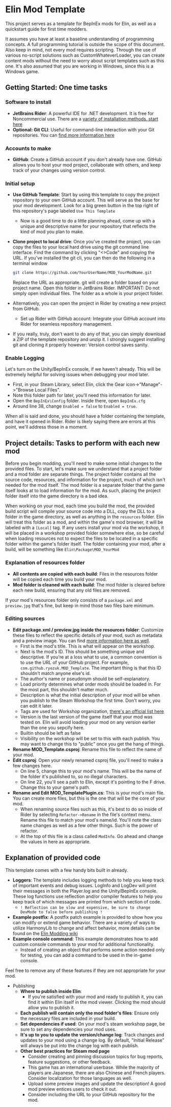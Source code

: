 
# Elin Mod Template

This project serves as a template for BepInEx mods for Elin, as well as a quickstart guide for first time modders.

It assumes you have at least a baseline understanding of programming concepts.  A full programming tutorial is outside the scope of this document.  Also keep in mind, not every mod requires scripting.  Through the use of various no-script solutions such as CustomWhateverLoader, you can create content mods without the need to worry about script templates such as this one.  It's also assumed that you are working in Windows, since this is a Windows game.

## Getting Started: One time tasks

### Software to install
  * **JetBrains Rider**: A powerful IDE for .NET development. It is free for Noncommercial use.  There are a [variety of installation methods, start here](https://www.jetbrains.com/help/rider/Installation_guide.html)
  * **Optional: Git CLI**: Useful for command-line interaction with your Git repositories.  You can [find more information here](https://github.com/git-guides/install-git)

### Accounts to make
  * **GitHub**: Create a GitHub account if you don't already have one. GitHub allows you to host your mod project, collaborate with others, and keep track of your changes using version control.

### Initial setup
  * **Use GitHub Template**: Start by using this template to copy the project repository to your own GitHub account. This will serve as the base for your mod development. Look for a big green button in the top right of this repository's page labeled ``Use This Template``
    * Now is a good time to do a little planning ahead, come up with a unique and descriptive name for your repository that reflects the kind of mod you plan to make.
  * **Clone project to local drive**: Once you've created the project, you can copy the files to your local hard drive using the git command line interface.  Find the command by clicking "<>Code" and copying the URL.  If you've installed the git cli, you can then do the following in a terminal window 
    ```sh
    git clone https://github.com/YourUserName/MOD_YourModName.git
    ``` 
    Replace the URL as appropriate.  git will create a folder based on your project name.  Open this folder in JetBrains Rider.  IMPORTANT: Do not simply open individual files.  The folder as a whole is your project folder.
    
  * Alternatively, you can open the project in Rider by creating a new project from GitHub.
    * Set up Rider with GitHub account: Integrate your GitHub account into Rider for seamless repository management.

  * If you really, truly, don't want to do any of that, you can simply download a ZIP of the template repository and unzip it.  I strongly suggest installing git and cloning it properly however: Version control saves sanity.

### Enable Logging
Let's turn on the Unity/BepInEx console, if we haven't already.  This will be extremely helpful for solving issues when debugging your mod later.
  * First, in your Steam Library, select Elin, click the Gear icon->"Manage"->"Browse Local Files".
  * Note this folder path for later, you'll need this information for later.
  * Open the ``BepInEx\Config`` folder.  Inside there, open ``BepInEx.cfg``
  * Around line 38, change ``Enabled = false`` to ``Enabled = true``.

When all is said and done, you should have a folder containing the template, and have it opened in Rider.  Rider is likely saying there are errors at this point, we'll address those in a moment.

## Project details: Tasks to perform with each new mod
Before you begin modding, you'll need to make some initial changes to the provided files.  To start, let's make sure we understand that a project folder and a mod folder are separate things.  The project folder contains all the source code, resources, and information for the project, much of which isn't needed for the mod itself.  The mod folder is a separate folder that the game itself looks at to load information for the mod.  As such, placing the project folder itself into the game directory is a bad idea.

When working on your mod, each time you build the mod, the provided build script will compile your source code into a DLL, copy the DLL to a folder in the game directory, as well as anything in the ``resources`` folder.  Elin will treat this folder as a mod, and within the game's mod browser, it will be labeled with a ``[Local]`` tag.  If any users install your mod via the workshop, it will be placed in a workshop provided folder somewhere else, so be careful when loading resources not to expect the files to be located in a specific folder within the game's folder itself. The folder containing your mod, after a build, will be something like ``Elin\Package\MOD_YourMod``

### Explanation of resources folder
  * **All contents are copied with each build**: Files in the resources folder will be copied each time you build your mod.
  * **Mod folder is cleaned with each build**: The mod folder is cleared before each new build, ensuring that any old files are removed.

If your mod's resources folder only consists of a ``package.xml`` and ``preview.jpg`` that's fine, but keep in mind those two files bare minimum.

### Editing sources
  * **Edit package.xml / preview.jpg inside the resources folder**: Customize these files to reflect the specific details of your mod, such as metadata and a preview image. You can find [more information here as well](https://elin-modding-resources.github.io/Elin.Docs/articles/2_Getting%20Started/basic_mod#writing-package-xml).
    * First is the mod's title.  This is what will appear on the workshop.
    * Next is the mod's ID.  This should be something unique and descriptive. If you're at a loss what to use, a common convention is to use the URL of your GitHub project.  For example, ``com.github.ryozuk.MOD_Template``. The important thing is that this ID shouldn't match anyone else's id.
    * The author's name or pseudonym should be self-explanatory.
    * Load priority determines what order mods should be loaded in.  For the most part, this shouldn't matter much.
    * Description is what the initial description of your mod will be when you publish to the Steam Workshop the first time.  Don't worry, you can edit it later.
    * Tags are used for Workshop organization, [there's an official list here](https://docs.google.com/document/u/2/d/e/2PACX-1vR7MjQ_5hAmavFB8iMW6xm7vSYJg_g8I1s8KtvjBO-N_zNATnsmdmyQsmxQ8z9yEpZxNoc-TTdZm8so/pub)
    * Version is the last version of the game itself that your mod was tested on.  Elin will avoid loading your mod on any version earlier than the one you sepcify here.
    * Builtin should be left as false
    * Visibility on the workshop will be set to this with each publish.  You may want to change this to "public" once you get the hang of things. 
  * **Rename MOD_Template.csproj**: Rename this file to reflect the name of your mod.
  * **Edit csproj**: Open your newly renamed csproj file, you'll need to make a few changes here. 
    * On line 5, change  this to your mod's name.  This will be the name of the folder it's published to, so no illegal characters.
    * On line 22, you'll see a path to Elin, except it's pointing to the F drive.  Change this to your game's path.
  * **Rename and Edit MOD_TemplatePlugin.cs**: This is your mod's main file.  You can create more files, but this is the one that will be the core of your mod.
    * When renaming source files such as this, it's best to do so inside of Rider by selecting ``Refactor->Rename`` in the file's context menu.  Rename this file to match your mod's name/id.  You'll note the class name changes as well as a few other things.  Such is the power of refactor.
    * At the top of this file is a class called ``ModInfo``.  Go ahead and change the values in here as appropriate.

## Explanation of provided code
This template comes with a few handy bits built in already.
  * **Loggers**: The template includes logging methods to help you keep track of important events and debug issues.  LogInfo and LogDev will print their messages in both the Player.log and the Unity/BepInEx console.  These log functions use reflection and/or compiler features to help you keep track of which messages are printed from which section of code.
    * ``! Reflection can be slow and expensive, be sure to change DevMode to false before publishing !``
  * **Example postfix**: A postfix patch example is provided to show how you can modify or extend game behavior.  There are a variety of ways to utilize HarmonyLib to change and affect behavior, more details can be found on the [Elin Modding wiki](https://elin-modding-resources.github.io/Elin.Docs/)
  * **Example console command**: This example demonstrates how to add custom console commands to your mod for additional functionality.
    * Instead of creating an object that performs some action needed only for testing, you can add a command to be used in the in-game console.

Feel free to remove any of these features if they are not appropriate for your mod.

* Publishing
  * **Where to publish inside Elin**:
    * If you're satisfied with your mod and ready to publish it, you can find it within Elin itself in the mod viewer.  Clicking the mod should allow you to publish it.
  * **Each publish will contain only the mod folder's files**: Ensure only the necessary files are included in your build.
  * **Set dependencies if used**: On your mod's steam workshop page, be sure to set any dependencies your mod uses.
  * **It's up to you to update the version/change log**: Track changes and updates to your mod using a change log.  By default, "Initial Release" will always be put into the change log with each publish.
  * **Other best practices for Steam mod page**
    * Consider creating and pinning discussion topics for bug reports, feature suggestions, or other feedback.
    * This game has an international userbase.  While the majority of players are Japanese, there are also Chinese and French players.  Consider localization for those languages as well.
    * Upload some preview images and update the description!  A good mod preview entices users to check it out.
    * Consider including the URL to your GitHub repository for the mod.

